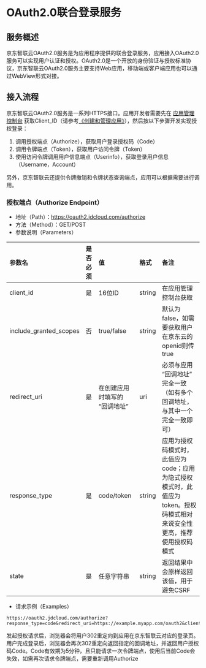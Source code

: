 # OAuth2.0联合登录服务

## 服务概述
京东智联云OAuth2.0服务是为应用程序提供的联合登录服务，应用接入OAuth2.0服务可以实现用户认证和授权。OAuth2.0是一个开放的身份验证与授权标准协议，京东智联云OAuth2.0服务主要支持Web应用，移动端或客户端应用也可以通过WebView形式对接。

## 接入流程
京东智联云OAuth2.0服务是一系列HTTPS接口。应用开发者需要先在 [应用管理控制台](https://ias-console.jdcloud.com/ias/apps) 获取Client_ID（请参考[《创建和管理应用》]()），然后按以下步骤开发实现授权登录：
1. 调用授权端点（Authorize），获取用户登录授权码（Code）
2. 调用令牌端点（Token），获取用户访问令牌（Token）
3. 使用访问令牌调用用户信息端点（Userinfo），获取登录用户信息（Username，Account）

另外，京东智联云还提供令牌撤销和令牌状态查询端点，应用可以根据需要进行调用。

### 授权端点（Authorize Endpoint）

- 地址（Path）：https://oauth2.jdcloud.com/authorize
- 方法（Method）：GET/POST
- 参数说明（Parameters）

| 参数名 | 是否必须 | 值 | 格式 | 备注 |
| :--------- | :--------- | :--------- | :--------- | :--------- |
| client_id | 是 | 16位ID | string | 在应用管理控制台获取 |
| include_granted_scopes | 否 | true/false | string | 默认为false，如需要获取用户在京东云的openid则传true |
| redirect_uri | 是 | 在创建应用时填写的 “回调地址” | uri | 必须与应用 “回调地址” 完全一致（如有多个回调地址，与其中一个完全一致即可）|
| response_type |	是 | code/token | string | 应用为授权码模式时，此值应为code；应用为隐式授权模式时，此值应为token。授权码模式相对来说安全性更高，推荐使用授权码模式 |
| state | 是 | 任意字符串 | string | 返回结果中会原样返回该值，用于避免CSRF |

- 请求示例（Examples）
```HTTP 
https://oauth2.jdcloud.com/authorize?response_type=code&redirect_uri=https://example.myapp.com/oauth2&client_id=9891566283421234&state=eyJhcHBJZCI6Ijk2OTE1Nzc2NzY0MjgxNTYiLCJwcm92aWRlclR5cGUiOiJNaWNyb3NvZnQiLCJwcm92aWRlclVzZXJBbGlhc0lkRmllbGQiOiJ1c2VyUHJpbmNpcGFsTmFtZSIsInJlZGlyZWN0VXJsIjoiYUhSMGNDVXpRU1V5UmlVeVJtOWhkWFJvTWkxemRHRm5MbXBrWTJ4dmRXUXVZMjl0In0
```
发起授权请求后，浏览器会将用户302重定向到应用在京东智联云对应的登录页。用户完成登录后，浏览器会再次302重定向返回指定的回调地址，并返回用户授权码Code。Code有效期为5分钟，且只能请求一次令牌端点，使用后当前Code会失效，如需再次请求令牌端点，需要重新调用Authorize




